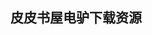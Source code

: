 ## 皮皮书屋电驴下载资源 

[Enyo_ Up and Running.pdf]: (ed2k://|file|Enyo_%20Up%20and%20Running.pdf|6101242|7f9d13380a2f85b00a27a90ca22a4409|h=owmraodtoncepsmsiz2kc4n3vmvig47r|/)

[C++ Templates.pdf]: (ed2k://|file|C%2B%2B%20Templates.pdf|8124974|6691a963c262d501f3687cdfa5248e71|h=yd565pjbhoujc66nraxs4xci7zfpsqsl|/)

[Sencha Touch 2 Up and Running.pdf]: (ed2k://|file|Sencha%20Touch%202%20Up%20and%20Running.pdf|17211217|1dba3479a69bce3429d9b0f41ac55e3c|h=xbitumwzvqmmg3ddsqit3pha2frmwj2s|/)

[Packet.Guide.to.Routing.and.Switching.pdf]: (ed2k://|file|Packet.Guide.to.Routing.and.Switching.pdf|7745497|8f47b1fcd39e5b213e42ddf4dd5ee4c4|h=2vzd4kbw5tll5hf4436jb7kdtxgnojyy|/)

[iPad Application Development For Dummies, 2nd Edition.pdf]: (ed2k://|file|iPad%20Application%20Development%20For%20Dummies%2C%202nd%20Edition.pdf|17688718|19b22c36fec6b219dee5fcea7149a837|h=zckkbjmsfivnxpaipowzxqtlmszpbom6|/)

[泛型编程与STL.pdf]: (ed2k://|file|%E6%B3%9B%E5%9E%8B%E7%BC%96%E7%A8%8B%E4%B8%8ESTL.pdf|18215204|6f22e2f8dcae755a858f515e9a4ab8da|h=nl4hgunwz5ku7xod46ss52ian5oiwcyv|/)

[Spring Roo in Action.pdf]: (ed2k://|file|Spring%20Roo%20in%20Action.pdf|5103401|c821a10b1098341bc2c9c7cab22d9c00|h=yes6swdg42qrimrubebmeofrl65jka27|/)

[Objective-C Recipes.pdf]: (ed2k://|file|Objective-C%20Recipes.pdf|4774925|a9b57bbce151fa7e7027a0b14704505f|h=kka4vjvgcoctfdxk7iguygy6wvlqjdst|/)

[Learning CFEngine 3.pdf]: (ed2k://|file|Learning%20CFEngine%203.pdf|7568391|9d778a6de44afb0aec749f110f4d43dd|h=fwkqswredcaaz5pbbj4gbwuixac75kyy|/)

[Cryptography_ Theory and Practice, Third Edition.pdf]: (ed2k://|file|Cryptography_%20Theory%20and%20Practice%2C%20Third%20Edition.pdf|17635745|4ee4927feebef176cacc5b05342073e8|h=qbbcyynleudpif5wqivxvk3r3ubpcgwt|/)

[Pro Java 6 3D Game Development_ Java 3D, JOGL, JInput and JOAL APIs.pdf]: (ed2k://|file|Pro%20Java%206%203D%20Game%20Development_%20Java%203D%2C%20JOGL%2C%20JInput%20and%20JOAL%20APIs.pdf|15418534|d97c0ec1992a8f3642c8f7aeea54850c|h=oskebrbxkl3aqdmty26hc6342kateuzp|/)

[802.11 Wireless LAN Fundamentals.pdf]: (ed2k://|file|802.11%20Wireless%20LAN%20Fundamentals.pdf|6854617|9b97365ea24bd290b997657ed6433e11|h=darphjmedwwj3j5uaxoc5mo2fp7fs2cb|/)

[Computer Vision – ACCV 2007 (part I).pdf]: (ed2k://|file|Computer%20Vision%20%E2%80%93%20ACCV%202007%20%28part%20I%29.pdf|30044355|b73b5c52769b0705647a2f9622dd9387|h=pr3qo5kr4zs36nthsr7daadg6ccgiapu|/)

[Data Munging with Perl.pdf]: (ed2k://|file|Data%20Munging%20with%20Perl.pdf|2810014|b3e82fee17d4e8f75a64d9fc9906523e|h=hcsuh4gxvgbzldmyt64isjqjdchxg72g|/)

[AutoCAD 2008 and AutoCAD LT 2008 Bible.pdf]: (ed2k://|file|AutoCAD%202008%20and%20AutoCAD%20LT%202008%20Bible.pdf|25559283|805a43662582296eb09ef848f2c7f7f5|h=o7ztrujofjavmizvr335bzqvabqzfpu7|/)

[Introduction to AutoCAD 2011.pdf]: (ed2k://|file|Introduction%20to%20AutoCAD%202011.pdf|36265879|f82fa9625a98d10c0dae24766ebc76d2|h=fjb2mbsz6jhpsltw2abo3aegs2f6ollg|/)

[Beginning Java SE 6 Game Programming, 3rd Edition.pdf]: (ed2k://|file|Beginning%20Java%20SE%206%20Game%20Programming%2C%203rd%20Edition.pdf|4319282|100f830c095b6e0e7b2c8bdaa620e550|h=7sowkx25i2ez6xi5jrb5wctd2npphx2c|/)

[SQL in a Nutshell, 3rd Edition.pdf]: (ed2k://|file|SQL%20in%20a%20Nutshell%2C%203rd%20Edition.pdf|5819299|c6a6a5f70f60e66f3a533369cb4d2523|h=tsstbriu2qnk6wwxpob45wwcdyc65by4|/)

[TCP-IP详解v1：协议.pdf]: (ed2k://|file|TCP-IP%E8%AF%A6%E8%A7%A3v1%EF%BC%9A%E5%8D%8F%E8%AE%AE.pdf|19132008|4d208ad84202c9c4523c04d943b5905d|h=4zjx6nrh5jokrybeigrvfx2cs6vlxn7c|/)

[解析极限编程-拥抱变化.pdf]: (ed2k://|file|%E8%A7%A3%E6%9E%90%E6%9E%81%E9%99%90%E7%BC%96%E7%A8%8B-%E6%8B%A5%E6%8A%B1%E5%8F%98%E5%8C%96.pdf|3741499|2afe89bb55d6b300ac195cc2343e2d4a|h=vk45cxgbocpqlwgmkd3y425lza6lb3n7|/)

[Essentials of Programming Languages – 2nd Edition.pdf]: (ed2k://|file|Essentials%20of%20Programming%20Languages%20%E2%80%93%202nd%20Edition.pdf|2634203|9268c3bb8ff12a012cfb11d4f013e6ed|h=kp7qklp3lv2bol2b6r3w6eqbdu5lvfrd|/)

[JBoss RichFaces 3.3.pdf]: (ed2k://|file|JBoss%20RichFaces%203.3.pdf|3478951|3df0191067e3a6eab8b9496ae0dfa9b7|h=csvck3i3qwlrpdpa7eczuw2q4rzjhbss|/)

[Adobe Creative Suite 3 Bible.pdf]: (ed2k://|file|Adobe%20Creative%20Suite%203%20Bible.pdf|64448271|9902ffdf96d0533534b5a4d68f0f53e2|h=cseslx4fb3fxqvpcncvgktvqlu5koavw|/)

[BSD MAGAZINE 2014 10期 New! HardenedBSD.pdf]: (ed2k://|file|BSD%20MAGAZINE%202014%2010%E6%9C%9F%20New%21%20HardenedBSD.pdf|4619808|274ca46eab0e98005c418f20cd6757b2|h=tto24qqxdf5ayqj5fbo5se273walxs7t|/)

[Pro Git.pdf]: (ed2k://|file|Pro%20Git.pdf|12582339|847bd034e726478da0f97a701af4996c|h=qkdwn2chxtvkbvblrug25fsmajmlfgkj|/)

[GUI Design for Android Apps.pdf]: (ed2k://|file|GUI%20Design%20for%20Android%20Apps.pdf|6159909|bd2bd862473938335e008af212d90629|h=z6pq7kizh5niv4jatbxmvqvpea36w4bj|/)

[Android Application Development for the Intel Platform.pdf]: (ed2k://|file|Android%20Application%20Development%20for%20the%20Intel%20Platform.pdf|23075779|90f5cd5710f49907c7683502f5261454|h=rb5iicbnsqlglgvim2rchehqcxs2le6z|/)

[Linked Data.pdf]: (ed2k://|file|Linked%20Data.pdf|17118143|e1a4a7dfb9a4ccc80b367a1cbb611a78|h=mm3p6if4jgtsmrnbsxxfygrvvpxzfkrr|/)

[Using Microsoft Project 2010.pdf]: (ed2k://|file|Using%20Microsoft%20Project%202010.pdf|12696321|f1febfb69d1747480ca1a80efc9d3cf1|h=ysiigpqf6ikcgcsnloipvfbft7q2gmvi|/)

[Five-Star Apps.pdf]: (ed2k://|file|Five-Star%20Apps.pdf|20316002|f1ff7d8b9d3d528cca538004a37340ff|h=7ta5lphnvpo3ftkvkdi2t4zlauuexbar|/)

[Windows Server 2008 Terminal Services Resource Kit.chm]: (ed2k://|file|Windows%20Server%202008%20Terminal%20Services%20Resource%20Kit.chm|10552412|913c9dad336aa97b7ea8a239122a2f14|h=p3aeelrnwut6obi3hkcqpbayzl6lt2e6|/)

[Corporate Blogging For Dummies.pdf]: (ed2k://|file|Corporate%20Blogging%20For%20Dummies.pdf|11158880|f19e7aafcc66a2c096a68ebd58c8bfbc|h=qq4k4pqoafc7kfcdp7fqmaxffxokqzuh|/)

[Accelerated Silverlight 3.pdf]: (ed2k://|file|Accelerated%20Silverlight%203.pdf|26331188|8b8032e31d3488f9d006dacd41f75474|h=tsd46j7lhbnkmvycntkjmlx2eelde7f6|/)

[The Practice of Programming.pdf]: (ed2k://|file|The%20Practice%20of%20Programming.pdf|5059830|28bf603ebad468d269685bbc72a75db6|h=bsu7fchlocrkwots3yutsejzktrtrp4o|/)

[Seven Deadliest Unified Communications Attacks.pdf]: (ed2k://|file|Seven%20Deadliest%20Unified%20Communications%20Attacks.pdf|6010285|7db0ddfd815335edb98e08c3b4cc8eca|h=b772p7jisly35zvtfnfdgda22xhdbxzw|/)

[独具慧眼.pdf]: (ed2k://|file|%E7%8B%AC%E5%85%B7%E6%85%A7%E7%9C%BC.pdf|4587248|e20c1b10b9a66a8fa7f8d7663c478819|h=eqr4w7whbr5zjl6pe3sqtmdfogdfm6rq|/)

[Microsoft® Office SharePoint® Server 2007_  The Complete Reference.pdf]: (ed2k://|file|Microsoft%C2%AE%20Office%20SharePoint%C2%AE%20Server%202007_%20%20The%20Complete%20Reference.pdf|24954954|c59ecd9238fda25f5b270d24b54cba8a|h=ttuzjhy7fgw3akkqsmhdfzisp2m7vgfs|/)

[Perl for Oracle DBAs.chm]: (ed2k://|file|Perl%20for%20Oracle%20DBAs.chm|2181348|070a31d573de4aa30782a10b1327072e|h=2hbidwvnfku2fqtz4264epv6v43wbyze|/)

[The Ruby Programming Language.pdf]: (ed2k://|file|The%20Ruby%20Programming%20Language.pdf|5006449|042b7eedc3d9bb531df6270c24290b61|h=sb5xdsibyslnfworj52jkzzrebpijgmr|/)

[Pro Android Games.pdf]: (ed2k://|file|Pro%20Android%20Games.pdf|3380627|28c35db8461062dbb48ae49797a7fccc|h=hrfydlll5flzbvyuuhxr6odlelzldaed|/)

[GMPLS_ Architecture and Applications.pdf]: (ed2k://|file|GMPLS_%20Architecture%20and%20Applications.pdf|6064210|9ffee0311ea102cca6757714d20ef2a3|h=ctf7zcsc5ogk2j3vu65qejqfilnm3cob|/)

[编码的奥秘.pdf]: (ed2k://|file|%E7%BC%96%E7%A0%81%E7%9A%84%E5%A5%A5%E7%A7%98.pdf|13482422|f9e9af69024e23684b5429e4eff168ab|h=j667h5ehwzfmgw3zzmw7hjjp6t6urdfe|/)

[Expert SQL Server 2008 Development.pdf]: (ed2k://|file|Expert%20SQL%20Server%202008%20Development.pdf|10430824|f24fe146677c0f89861915bfc5d50019|h=mhb2hdt3wbmcwhdnz7j52oku7nrtsrh6|/)

[Beginning Oracle SQL.pdf]: (ed2k://|file|Beginning%20Oracle%20SQL.pdf|6748728|9846f2bec48714bec0861baebf835ba0|h=qxwjudral7iv5mwmdxpinuob4rkkpopu|/)

[Numerical Optimization.pdf]: (ed2k://|file|Numerical%20Optimization.pdf|4289941|5ae7e654dfb92606b187d9d43268c356|h=4g6u3sixb2unafb5sbbphiysz5ylon3l|/)

[GWT in Action, 2nd Edition.pdf]: (ed2k://|file|GWT%20in%20Action%2C%202nd%20Edition.pdf|31950974|83b0f7beecf9a70ad1ffeaf8ae2eeb8e|h=mdwxh75yqzuho5ntaxbc4ktxsrs6gj4s|/)

[AndEngine for Android Game Development Cookbook.pdf]: (ed2k://|file|AndEngine%20for%20Android%20Game%20Development%20Cookbook.pdf|4025726|2db8ee411b769827d09d63e572644453|h=q76zmoy5hojzgvbje62hkupmc2tbbhgm|/)

[Physical Database Design_ the database professional’s guide to exploiting indexes, views, storage, and more.pdf]: (ed2k://|file|Physical%20Database%20Design_%20the%20database%20professional%E2%80%99s%20guide%20to%20exploiting%20indexes%2C%20views%2C%20storage%2C%20and%20more.pdf|9783406|7c606b9d1cd469aa7cb8c054b5884aa0|h=can2bkk5yn447w3jeh2zdzpoobcktjsf|/)

[Building Your First Mobile Game Using XNA 4.0.pdf]: (ed2k://|file|Building%20Your%20First%20Mobile%20Game%20Using%20XNA%204.0.pdf|4140502|bd6e9fc3dc321812d16f72edbcc35c17|h=fxy677fssgurnalmxxp3yhi65slifo7o|/)

[Torque 3D Game Development Cookbook.pdf]: (ed2k://|file|Torque%203D%20Game%20Development%20Cookbook.pdf|3959298|c967934bb156de0a65ee1134834fb6a4|h=ieg2zar74tqwe3ol7jjxuzen6bzdwhmx|/)

[Introduction to 3D Game Programming with DirectX 11.pdf]: (ed2k://|file|Introduction%20to%203D%20Game%20Programming%20with%20DirectX%2011.pdf|23738133|560a84172931517f77a858bcbecdc2a2|h=lzzfdyoesdnenm5mekmlxzdkxqubt5ne|/)

[The Ultimate Windows Server 2003 System Administrator’s Guide.chm]: (ed2k://|file|The%20Ultimate%20Windows%20Server%202003%20System%20Administrator%E2%80%99s%20Guide.chm|16257883|eeaec85a6f173782638d939e72ab6152|h=4x5vxiruf6vcbtxqtsnk5hysdsgvbnl7|/)

[Unity 3 Game Development Hotshot.pdf]: (ed2k://|file|Unity%203%20Game%20Development%20Hotshot.pdf|28952220|8c5d69ba04fa6ef0a70f899840d40de3|h=iqz5croizupgpxinvqrtqhpblupfmprv|/)

[Windows Azure Step by Step.pdf]: (ed2k://|file|Windows%20Azure%20Step%20by%20Step.pdf|28428274|f61a4b0aec35645431e06d079d63b23a|h=jjgex4zgwven756q36wt22mlnx6bkjrd|/)

[Beginning T-SQL 2008.pdf]: (ed2k://|file|Beginning%20T-SQL%202008.pdf|8230568|1eeed2f66aab55dcd507a934b0505c9c|h=2kqhf5qniwwzr3fqufoyjsdbm7lxujvz|/)

[Lean Software Development.chm]: (ed2k://|file|Lean%20Software%20Development.chm|1076110|c2a69e5afe00cbd84bc44ab7e8b6319c|h=nit3qgjejjvpc2jwzj4zmmdank6qrrye|/)

[SharePoint 2010开发高级教程（不全）.pdf]: (ed2k://|file|SharePoint%202010%E5%BC%80%E5%8F%91%E9%AB%98%E7%BA%A7%E6%95%99%E7%A8%8B%EF%BC%88%E4%B8%8D%E5%85%A8%EF%BC%89.pdf|7525331|2f9cfc77c17826365f73fcd40f0ac75b|h=4mqdxjmypxjh6eiul3umittm3loobrkp|/)

[The Developer’s Guide to Debugging.pdf]: (ed2k://|file|The%20Developer%E2%80%99s%20Guide%20to%20Debugging.pdf|3336566|a75674cb581bc1ddb5625203c04a49e9|h=r3tq4f757fqjmxzcgdsrvegjgouefoc2|/)

[Building E-commerce Sites with VirtueMart Cookbook (epub版).pdf]: (ed2k://|file|Building%20E-commerce%20Sites%20with%20VirtueMart%20Cookbook%20%28epub%E7%89%88%29.pdf|22979142|06e43636e17cddc351f461e82b6e7753|h=crjrbfg4p3nvnhugwkgc2qbdfavzzan4|/)

[Object-Oriented JavaScript_ Create scalable, reusable high-quality JavaScript applications and libraries.pdf]: (ed2k://|file|Object-Oriented%20JavaScript_%20Create%20scalable%2C%20reusable%20high-quality%20JavaScript%20applications%20and%20libraries.pdf|7498805|d9ca396b8de3ad2d9f0bcbd06a93506b|h=tmttzavp4ryx6n6cy7gqilalkqibyjsk|/)

[Cryptography and Security Services_ Mechanisms and Applications.pdf]: (ed2k://|file|Cryptography%20and%20Security%20Services_%20Mechanisms%20and%20Applications.pdf|5015578|9467ad1de0a19252c95cbb103a619400|h=sirf4gao4sxkrrccqiatmg5dkyk2kfuu|/)

[HTML5游戏开发(全).pdf]: (ed2k://|file|HTML5%E6%B8%B8%E6%88%8F%E5%BC%80%E5%8F%91%28%E5%85%A8%29.pdf|26292857|7788fba3e11da3ad2c0c84aec34c3fbf|h=jv5djmlglu3lhk723jhvsned6x4ovbzx|/)

[Beginning HTML and CSS.pdf]: (ed2k://|file|Beginning%20HTML%20and%20CSS.pdf|16859293|d8b3552d1bc4723a2fd0fc9309ad5461|h=zxfu2nypdsiyvwl34z27rly5cvu22has|/)

[You Don’t Know JS.pdf]: (ed2k://|file|You%20Don%E2%80%99t%20Know%20JS.pdf|6340919|3ae578e0aa1cb819b8e4521b2c78a414|h=vmc2zdecadmmyy235ir4hibj6qbhbyh3|/)

[Ivor Horton’s Beginning Visual C++ 2013.pdf]: (ed2k://|file|Ivor%20Horton%E2%80%99s%20Beginning%20Visual%20C%2B%2B%202013.pdf|19812626|6cc4107b52c84916abf1a7174ad0e616|h=kfglgho7qfimd5p5h34a2uarbeyvkqml|/)

[HTML and CSS_ Design and Build Websites.pdf]: (ed2k://|file|HTML%20and%20CSS_%20Design%20and%20Build%20Websites.pdf|19693033|b7b4ed68b441f1ae58d2bfd4beebf038|h=646tql35l3wn474vszvkhaixchgv4xnt|/)

[The Definitive Guide to HTML5 WebSocket.pdf]: (ed2k://|file|The%20Definitive%20Guide%20to%20HTML5%20WebSocket.pdf|7101232|2702329a4abe71115340ed081da9acf6|h=wzi5dnbiptdhifbgch42soegrv3wiz77|/)

[Institutionalization of Usability_ A Step-by-Step Guide.chm]: (ed2k://|file|Institutionalization%20of%20Usability_%20A%20Step-by-Step%20Guide.chm|1445613|5a546a9066e796dee32e58d765051ecd|h=q6atqizhhltlwt7jzliawz656lilcwz5|/)

[My iPad 2.pdf]: (ed2k://|file|My%20iPad%202.pdf|26149783|474a4c904c3ac9bb588f4517d2e3b4f6|h=tf6jdxwbjvqt6k6n7vcihpwrrj5f6k7r|/)

[Reliable Communications for Short-Range Wireless Systems.pdf]: (ed2k://|file|Reliable%20Communications%20for%20Short-Range%20Wireless%20Systems.pdf|5737083|67356fa55622b2487fc1d10389ced050|h=jx4w62t3z7kodfcrmk4jo26zj5dbxyki|/)

[编写高质量代码.pdf]: (ed2k://|file|%E7%BC%96%E5%86%99%E9%AB%98%E8%B4%A8%E9%87%8F%E4%BB%A3%E7%A0%81.pdf|18351294|8f88c6b6807f054498d1f2108589f3ab|h=7agu3iv2aek53onot55mym36ehvhv4de|/)

[Getting StartED with Dojo.pdf]: (ed2k://|file|Getting%20StartED%20with%20Dojo.pdf|8272243|f353373da5fc16237d8405e0f036268b|h=f2gbcjw563bcmddqmu7n6gveskb5g2vs|/)

[Ajax and REST Recipes.pdf]: (ed2k://|file|Ajax%20and%20REST%20Recipes.pdf|19229741|790ec6922ed5e7ee69327bd94dca0a69|h=zlif5bb6iquvixg72bnvfbb4djmd2mib|/)

[R in Action.pdf]: (ed2k://|file|R%20in%20Action.pdf|24067996|3b4b0e0878857389ddd09a10328ae001|h=k67m6ras2c4ha5fvnvviiymgsh6wguec|/)

[Django JavaScript Integration_ AJAX and jQuery.pdf]: (ed2k://|file|Django%20JavaScript%20Integration_%20AJAX%20and%20jQuery.pdf|7147180|586cf53cc8d8aa8add264ba9e2301a50|h=h3rglf3uu6h6o5mhzf5wmmd4fk4e4i4l|/)

[Learn JavaScript and Ajax with w3Schools.pdf]: (ed2k://|file|Learn%20JavaScript%20and%20Ajax%20with%20w3Schools.pdf|23770099|71171e0749e420a039cc9be2f55dd305|h=lb44iztma7w4ansvrovgqmmngkfkzbjp|/)

[Thinking Functionally with Haskell.pdf]: (ed2k://|file|Thinking%20Functionally%20with%20Haskell.pdf|1773505|8c5a74546a1a5f26e34cd01c309fad7b|h=iafbpx25ddbmevpq6ji4pmh7hsn2raze|/)

[Basic Simple Type Theory.pdf]: (ed2k://|file|Basic%20Simple%20Type%20Theory.pdf|2169029|b8cc524655ef10abcdb81cb4a8aa0c6a|h=rto23c7ehizdybaxbbbejnwrzcp36y73|/)

[Beginning JavaScript with DOM Scripting and Ajax.pdf]: (ed2k://|file|Beginning%20JavaScript%20with%20DOM%20Scripting%20and%20Ajax.pdf|14734686|cce961bc4e1b4d36f142899315f227df|h=5rvch6jk5qvq7mbe6rvechqye2tib35x|/)

[OOD启思录.pdf]: (ed2k://|file|OOD%E5%90%AF%E6%80%9D%E5%BD%95.pdf|13011833|16da5e83b38c19bc097333e22939df96|h=v2blhmkkd557ooa2ttdg2rf4wmg6auix|/)

